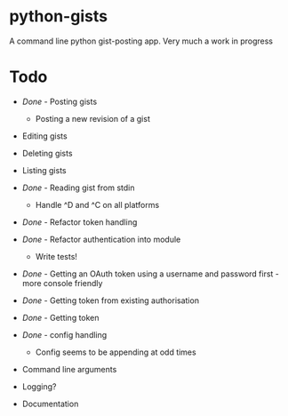 python-gists
============

A command line python gist-posting app. Very much a work in progress


Todo
============
* *Done* - Posting gists
    * Posting a new revision of a gist
* Editing gists
* Deleting gists
* Listing gists

* *Done* - Reading gist from stdin
    * Handle ^D and ^C on all platforms
* *Done* - Refactor token handling
* *Done* - Refactor authentication into module
    * Write tests!

* *Done* - Getting an OAuth token using a username and password first - more console friendly
* *Done* - Getting token from existing authorisation
* *Done* - Getting token

* *Done* - config handling
    * Config seems to be appending at odd times
	
* Command line arguments
* Logging?
* Documentation
